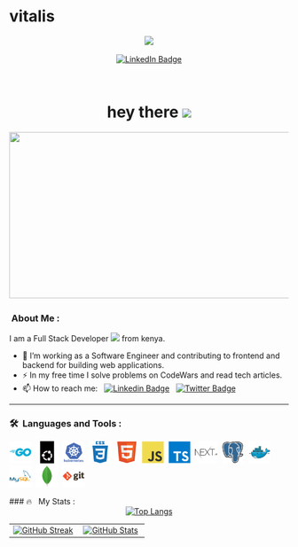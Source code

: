 # vitalis

<p align="center"><img src="https://media.giphy.com/media/M9gbBd9nbDrOTu1Mqx/giphy.gif" width="100"/></p>
<p align="center">
<a href="https://www.linkedin.com/in/vitalis-maina/"><img src="https://img.shields.io/badge/LinkedIn-blue?style=for-the-badge&logo=linkedin&logoColor=white" alt="LinkedIn Badge"></a>
</p>

<p align="center"><img src=["https://github.com/Vitalis-Maina/vitalis)/?username=vitalis&style=flat-square&color=blue" alt=""></p>

<h1 align="center">hey there <img src="https://media.giphy.com/media/hvRJCLFzcasrR4ia7z/giphy.gif" width="40"></h1>

<p align="center"><img src="https://media.giphy.com/media/dWesBcTLavkZuG35MI/giphy.gif" width="600" height="300"  /></p>

### &nbsp;About Me :

I am a Full Stack Developer <img src="https://media.giphy.com/media/WUlplcMpOCEmTGBtBW/giphy.gif" width="30"> from kenya.

- 🔭 I’m working as a Software Engineer and contributing to frontend and backend for building web applications.
- ⚡ In my free time I solve problems on CodeWars and read tech articles.
- 📫 How to reach me: &nbsp; [![Linkedin Badge](https://img.shields.io/badge/-vitalis-blue?style=flat&logo=Linkedin&logoColor=white)](https://www.linkedin.com/in/vitalis-maina/) &nbsp; [![Twitter Badge](https://img.shields.io/twitter/follow/_vitalis_Maina?label=Vitalis&style=social)](https://twitter.com/_vitalis_Maina)


---

### 🛠 &nbsp;Languages and Tools :

<p>
<img src="https://github.com/devicons/devicon/blob/master/icons/go/go-original-wordmark.svg" title="Golang" alt="Golang" width="40" height="40"/>&nbsp;
<img src="https://github.com/devicons/devicon/blob/master/icons/ubuntu/ubuntu-plain.svg" title="Ubuntu" alt="Ubuntu" width="40" height="40"/>&nbsp;
<img src="https://github.com/devicons/devicon/blob/master/icons/kubernetes/kubernetes-plain-wordmark.svg" title="Kubernetes" alt="Kubernetes " width="40" height="40"/>&nbsp;
<img src="https://github.com/devicons/devicon/blob/master/icons/css3/css3-plain-wordmark.svg"  title="CSS3" alt="CSS" width="40" height="40"/>&nbsp;
<img src="https://github.com/devicons/devicon/blob/master/icons/html5/html5-original.svg" title="HTML5" alt="HTML" width="40" height="40"/>&nbsp;
<img src="https://github.com/devicons/devicon/blob/master/icons/javascript/javascript-original.svg" title="JavaScript" alt="JavaScript" width="40" height="40"/>&nbsp;
<img src="https://github.com/devicons/devicon/blob/master/icons/typescript/typescript-original.svg" title="TypeScript" alt="TypeScript" width="40" height="40"/>&nbsp;
<img src="https://github.com/devicons/devicon/blob/master/icons/nextjs/nextjs-original-wordmark.svg" title="Next Js" alt="Next Js" width="40" height="40"/>&nbsp;
<img src="https://github.com/devicons/devicon/blob/master/icons/postgresql/postgresql-original.svg" title="Postgres" alt="Postgres" width="40" height="40"/>&nbsp;
<img src="https://github.com/devicons/devicon/blob/master/icons/docker/docker-original.svg" title="Docker"  alt="Docker" width="40" height="40"/>&nbsp;
<img src="https://github.com/devicons/devicon/blob/master/icons/mysql/mysql-original-wordmark.svg" title="MySQL"  alt="MySQL" width="40" height="40"/>&nbsp;
<img src="https://github.com/devicons/devicon/blob/master/icons/mongodb/mongodb-original.svg" title="MongoDB" alt="MongoDB" width="40" height="40"/>&nbsp;
<img src="https://github.com/devicons/devicon/blob/master/icons/git/git-original-wordmark.svg" title="git" alt="git" width="40" height="40"/>&nbsp;
</p>
### 🔥 &nbsp; My Stats :

<div align="center">
  <a href="https://github.com/Vitalis-Maina/github-readme-stats">
    <img src="https://github-readme-stats.vercel.app/api/top-langs/?username=Vitalis-Maina&layout=compact&theme=vision-friendly-dark" alt="Top Langs" />
  </a>
</div>

<table style="width: 100%;">
  <tr>
    <td style="width: 50%; text-align: center;">
      <a href="https://github.com/Vitalis-Maina/github-readme-streak-stats">
        <img src="https://github-readme-streak-stats.herokuapp.com/?user=Vitalis-Maina&amp;&theme=default" alt="GitHub Streak" />
      </a>
    </td>
    <td style="width: 50%; text-align: center;">
      <a href="https://github.com/Vitalis-Maina/github-readme-stats">
      <img src="https://github-readme-stats.vercel.app/api?username=Vitalis-Maina&show_icons=true&theme=nord" alt="GitHub Stats"/>
      </a>
    </td>
  </tr>
</table>

<!-- BLOG-POST-LIST:START -->
<!-- BLOG-POST-LIST:END -->



